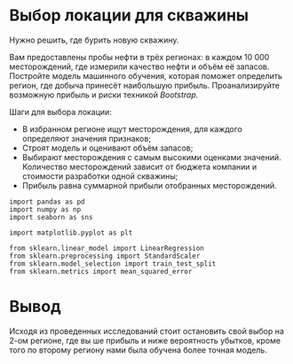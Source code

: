 # Выбор локации для скважины
Нужно решить, где бурить новую скважину.

Вам предоставлены пробы нефти в трёх регионах: в каждом 10 000 месторождений, где измерили качество нефти и объём её запасов. Постройте модель машинного обучения, которая поможет определить регион, где добыча принесёт наибольшую прибыль. Проанализируйте возможную прибыль и риски техникой *Bootstrap.*

Шаги для выбора локации:

- В избранном регионе ищут месторождения, для каждого определяют значения признаков;
- Строят модель и оценивают объём запасов;
- Выбирают месторождения с самым высокими оценками значений. Количество месторождений зависит от бюджета компании и стоимости разработки одной скважины;
- Прибыль равна суммарной прибыли отобранных месторождений.

```
import pandas as pd
import numpy as np
import seaborn as sns

import matplotlib.pyplot as plt

from sklearn.linear_model import LinearRegression
from sklearn.preprocessing import StandardScaler
from sklearn.model_selection import train_test_split
from sklearn.metrics import mean_squared_error
```
# Вывод
Исходя из проведенных исследований стоит остановить свой выбор на 2-ом регионе, где вы ше прибыль и ниже вероятность убытков, кроме того по второму региону нами была обучена более точная модель.
